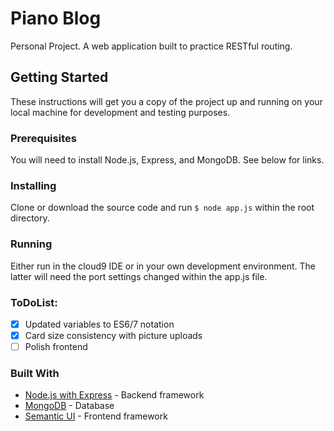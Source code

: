 # Piano Blog
Personal Project. A web application built to practice RESTful routing.

## Getting Started
These instructions will get you a copy of the project up and running on your local machine for development and testing purposes.

### Prerequisites
You will need to install Node.js, Express, and MongoDB. See below for links.

### Installing
Clone or download the source code and run ```$ node app.js``` within the root directory.

### Running
Either run in the cloud9 IDE or in your own development environment. The latter will need the port settings changed within the app.js file.

### ToDoList:
- [x] Updated variables to ES6/7 notation
- [x] Card size consistency with picture uploads
- [ ] Polish frontend

### Built With
* [Node.js with Express](https://expressjs.com/) - Backend framework
* [MongoDB](https://www.mongodb.com/) - Database
* [Semantic UI](https://semantic-ui.com/) - Frontend framework



